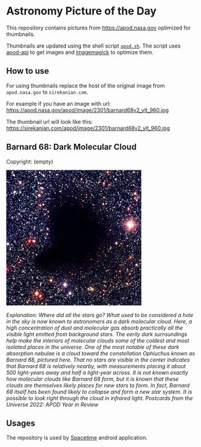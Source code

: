 # Astronomy Picture of the Day

This repository contains pictures from https://apod.nasa.gov optimized for thumbnails.

Thumbnails are updated using the shell script [`apod.sh`](apod.sh). The script
uses [apod-api](https://github.com/nasa/apod-api) to get images and [imagemagick](https://imagemagick.org) to
optimize them.

## How to use

For using thumbnails replace the host of the original image from `apod.nasa.gov` to `sirekanian.com`.

For example if you have an image with url:<br>
https://apod.nasa.gov/apod/image/2301/barnard68v2_vlt_960.jpg

The thumbnail url will look like this:<br>
https://sirekanian.com/apod/image/2301/barnard68v2_vlt_960.jpg

## Barnard 68: Dark Molecular Cloud

Copyright: (empty)

[![the picture of the day][1]][2]

_Explanation: Where did all the stars go?  What used to be considered a hole in the sky is now known to astronomers as a dark molecular cloud.  Here, a high concentration of dust and molecular gas absorb practically all the visible light emitted from background stars.  The eerily dark surroundings help make the interiors of molecular clouds some of the coldest and most isolated places in the universe.  One of the most notable of these dark absorption nebulae is a cloud toward the constellation Ophiuchus known as Barnard 68, pictured here.  That no stars are visible in the center indicates that Barnard 68 is relatively nearby, with measurements placing it about 500 light-years away and half a light-year across.  It is not known exactly how molecular clouds like Barnard 68 form, but it is known that these clouds are themselves likely places for new stars to form. In fact, Barnard 68 itself has been found likely to collapse and form a new star system. It is possible to look right through the cloud in infrared light.   Postcards from the Universe 2022: APOD Year in Review_

## Usages

The repository is used by [Spacetime][3] android application.

[1]: image/2301/barnard68v2_vlt_960.jpg

[2]: https://apod.nasa.gov/apod/image/2301/barnard68v2_vlt_960.jpg

[3]: https://github.com/sirekanian/spacetime
